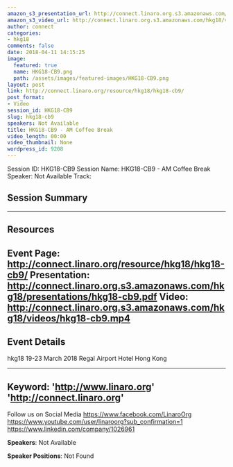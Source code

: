 ```yaml
---
amazon_s3_presentation_url: http://connect.linaro.org.s3.amazonaws.com/hkg18/presentations/hkg18-cb9.pdf
amazon_s3_video_url: http://connect.linaro.org.s3.amazonaws.com/hkg18/videos/hkg18-cb9.mp4
author: connect
categories:
- hkg18
comments: false
date: 2018-04-11 14:15:25
image:
  featured: true
  name: HKG18-CB9.png
  path: /assets/images/featured-images/HKG18-CB9.png
layout: post
link: http://connect.linaro.org/resource/hkg18/hkg18-cb9/
post_format:
- Video
session_id: HKG18-CB9
slug: hkg18-cb9
speakers: Not Available
title: HKG18-CB9 - AM Coffee Break
video_length: 00:00
video_thumbnail: None
wordpress_id: 9208
---
```


Session ID: HKG18-CB9
Session Name: HKG18-CB9 - AM Coffee Break
Speaker: Not Available
Track: 


## Session Summary

---------------------------------------------------
## Resources
Event Page: http://connect.linaro.org/resource/hkg18/hkg18-cb9/
Presentation: http://connect.linaro.org.s3.amazonaws.com/hkg18/presentations/hkg18-cb9.pdf
Video: http://connect.linaro.org.s3.amazonaws.com/hkg18/videos/hkg18-cb9.mp4
 ---------------------------------------------------
## Event Details
hkg18
19-23 March 2018 
Regal Airport Hotel Hong Kong

---------------------------------------------------
Keyword: 
'http://www.linaro.org'
'http://connect.linaro.org'
---------------------------------------------------
Follow us on Social Media
https://www.facebook.com/LinaroOrg
https://www.youtube.com/user/linaroorg?sub_confirmation=1
https://www.linkedin.com/company/1026961

**Speakers**: Not Available

**Speaker Positions**: Not Found